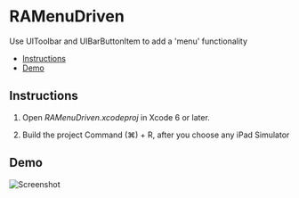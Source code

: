 # RAMenuDriven
Use UIToolbar and UIBarButtonItem to add a 'menu' functionality 

- [Instructions](#instructions)
- [Demo](#demo)

## Instructions 

1) Open *RAMenuDriven.xcodeproj* in Xcode 6 or later.

2) Build the project Command (⌘) + R, after you choose any iPad Simulator

## Demo
![Screenshot](http://i.imgur.com/Xe2XWof.gif)
